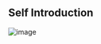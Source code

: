 ## Self Introduction

![image](https://github.com/user-attachments/assets/578162ea-ae64-4e50-9a9a-75994f9b07d5)
